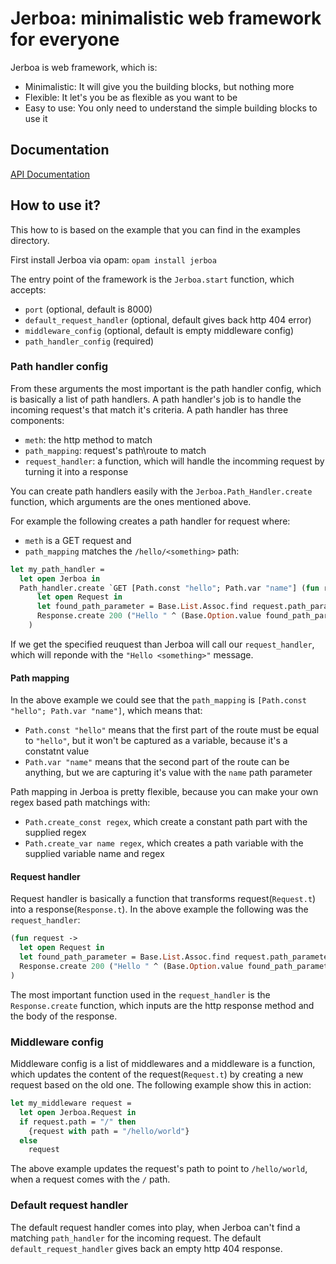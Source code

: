 # Jerboa: minimalistic web framework for everyone
Jerboa is web framework, which is:
- Minimalistic: It will give you the building blocks, but nothing more
- Flexible: It let's you be as flexible as you want to be
- Easy to use: You only need to understand the simple building blocks to use it

## Documentation
[API Documentation](https://strykerkkd.github.io/Jerboa/)

## How to use it?
This how to is based on the example that you can find in the examples directory.

First install Jerboa via opam: `opam install jerboa`

 The entry point of the framework is the `Jerboa.start` function, which accepts:
- `port` (optional, default is 8000)
- `default_request_handler` (optional, default gives back http 404 error)
- `middleware_config` (optional, default is empty middleware config)
- `path_handler_config` (required)

### Path handler config
From these arguments the most important is the path handler config, which is basically a list of path handlers.
A path handler's job is to handle the incoming request's that match it's criteria. A path handler has three components:
- `meth`: the http method to match
- `path_mapping`: request's path\route to match
- `request_handler`: a function, which will handle the incomming request by turning it into a response

You can create path handlers easily with the `Jerboa.Path_Handler.create` function, which arguments are the ones mentioned above.

For example the following creates a path handler for request where:
- `meth` is a GET request and
- `path_mapping` matches the `/hello/<something>` path:
```ocaml
let my_path_handler = 
  let open Jerboa in
  Path_handler.create `GET [Path.const "hello"; Path.var "name"] (fun request ->
      let open Request in
      let found_path_parameter = Base.List.Assoc.find request.path_parameter ~equal:(=) "name" in
      Response.create 200 ("Hello " ^ (Base.Option.value found_path_parameter ~default:"not found")) 
    )
```
If we get the specified reuquest than Jerboa will call our `request_handler`, which will reponde with the `"Hello <something>"` message.

#### Path mapping
In the above example we could see that the `path_mapping` is `[Path.const "hello"; Path.var "name"]`, which means that:
- `Path.const "hello"` means that the first part of the route must be equal to `"hello"`, but it won't be captured as a variable, because it's a constatnt value
- `Path.var "name"` means that the second part of the route can be anything, but we are capturing it's value with the `name` path parameter

Path mapping in Jerboa is pretty flexible, because you can make your own regex based path matchings with:
- `Path.create_const regex`, which create a constant path part with the supplied regex
- `Path.create_var name regex`, which creates a path variable with the supplied variable name and regex

#### Request handler
Request handler is basically a function that transforms request(`Request.t`) into a response(`Response.t`). In the above example the following was the `request_handler`:
```ocaml
(fun request ->
  let open Request in
  let found_path_parameter = Base.List.Assoc.find request.path_parameter ~equal:(=) "name" in
  Response.create 200 ("Hello " ^ (Base.Option.value found_path_parameter ~default:"not found")) 
)
```
The most important function used in the `request_handler` is the `Response.create` function, which inputs are the http response method and the body of the response.

### Middleware config
Middleware config is a list of middlewares and a middleware is a function, which updates the content of the request(`Request.t`) by creating a new request based on the old one. The following example show this in action:
```ocaml
let my_middleware request = 
  let open Jerboa.Request in
  if request.path = "/" then 
    {request with path = "/hello/world"}
  else
    request
```
The above example updates the request's path to point to `/hello/world`, when a request comes with the `/` path.

### Default request handler
The default request handler comes into play, when Jerboa can't find a matching `path_handler` for the incoming request. The default `default_request_handler` gives back an empty http 404 response.